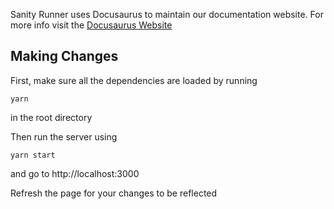 Sanity Runner uses Docusaurus to maintain our documentation website. For more info visit the [Docusaurus Website](https://docusaurus.io)

## Making Changes
First, make sure all the dependencies are loaded by running

```
yarn
```

in the root directory

Then run the server using 
```
yarn start 
```

and go to http://localhost:3000

Refresh the page for your changes to be reflected
